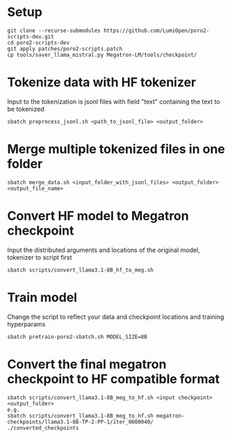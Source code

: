 # Setup
```
git clone --recurse-submodules https://github.com/LumiOpen/poro2-scripts-dev.git
cd poro2-scripts-dev
git apply patches/poro2-scripts.patch
cp tools/saver_llama_mistral.py Megatron-LM/tools/checkpoint/
```
# Tokenize data with HF tokenizer
Input to the tokenization is jsonl files with field "text" containing the text to be tokenized
```
sbatch preprocess_jsonl.sh <path_to_jsonl_file> <output_folder>
```
# Merge multiple tokenized files in one folder
```
sbatch merge_data.sh <input_folder_with_jsonl_files> <output_folder> <output_file_name>
```

# Convert HF model to Megatron checkpoint
Input the distributed arguments and locations of the original model, tokenizer to script first
```
sbatch scripts/convert_llama3.1-8B_hf_to_meg.sh 
```

# Train model
Change the script to reflect your data and checkpoint locations and training hyperparams
```
sbatch pretrain-poro2-sbatch.sh MODEL_SIZE=8B
```

# Convert the final megatron checkpoint to HF compatible format
```
sbatch scripts/convert_llama3.1-8B_meg_to_hf.sh <input checkpoint> <output_folder>
e.g.
sbatch scripts/convert_llama3.1-8B_meg_to_hf.sh megatron-checkpoints/llama3.1-8B-TP-2-PP-1/iter_0000040/ ./converted_checkpoints
```
